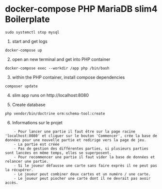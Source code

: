 # docker-compose PHP MariaDB slim4 Boilerplate
```
sudo systemctl stop mysql
```

1. start and get logs

```
docker-compose up
```

2. open an new terminal and get into PHP container

```
docker-compose exec --workdir /app php /bin/bash
```

3. within the PHP container, install compose dependencies

```
composer update
```

4. slim app runs on http://localhost:8080

5. Create database

```
php vendor/bin/doctrine orm:schema-tool:create
```
6. Informations sur le projet
```
    - Pour lancer une partie il faut être sur la page racine 'localhost:8080' et cliquer sur le bouton 'Commencer', crée la base de données pour une nouvelle partie et redirige vers la page de jeu.
    - La partie est créée
    - Pas de gestion des différentes parties, si plusieurs parties sont lancées en même temps, elles se superposent.
    - Pour recommencer une partie il faut vider la base de données et relancer une partie.
    - Si le joueur défausse une carte sans faire exprès il ne peut pas la récupérer.
    - Le joueur peut combiner deux cartes et un numéro / une carte.
    - Le joueur peut piocher une carte dont il ne devrait pas avoir accès.
    
```
